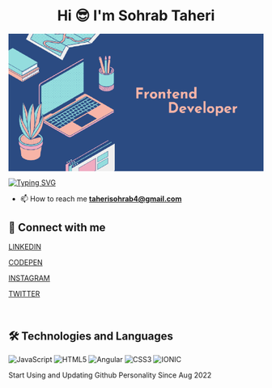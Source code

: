 <h1 align="center">Hi 😎  I'm Sohrab Taheri</h1>


<img align="center" src="https://raw.githubusercontent.com/TaheriSohrab/TaheriSohrab/main/SohrabGitHub.tif" alt="SohrabTaheri">


[![Typing SVG](https://readme-typing-svg.herokuapp.com?size=19&color=0F9DAE&background=FF2C0000&multiline=true&lines=Frontend+Developer)](https://git.io/typing-svg)

- 📫 How to reach me **taherisohrab4@gmail.com**
  <br>
 
## 📠 Connect with me

<p align="left">
  <a href="https://www.linkedin.com/in/sohrabtaheri/" target="blank">

[LINKEDIN](https://img.shields.io/badge/LinkedIn-0077B5?style=for-the-badge&logo=linkedin&logoColor=white)
</a>
<a href="https://www.instagram.com/seen.ta/" target="blank">

  <a href="https://codepen.io/seenta" target="blank">

[CODEPEN](https://img.shields.io/badge/codepen-purple?style=for-the-badge&logo=codepen&logoColor=white)
</a>



[INSTAGRAM](https://img.shields.io/badge/Instagram-E4405F?style=for-the-badge&logo=instagram&logoColor=white)
</a>
<a href="https://twitter.com/callmeseenta" target="blank">

[TWITTER](https://img.shields.io/badge/Twitter-1DA1F2?style=for-the-badge&logo=twitter&logoColor=white)
</a>


</p>

<br>

## 🛠 Technologies and Languages

<p align="left">

![JavaScript](https://img.shields.io/badge/JavaScript-323330?style=for-the-badge&logo=javascript&logoColor=F7DF1E)
![HTML5](https://img.shields.io/badge/HTML5-E34F26?style=for-the-badge&logo=html5&logoColor=white)
![Angular](https://img.shields.io/badge/angular-20232A?style=for-the-badge&logo=angular&logoColor=red)
![CSS3](https://img.shields.io/badge/CSS3-1572B6?style=for-the-badge&logo=css3&logoColor=white)
![IONIC](https://img.shields.io/badge/ionic-20232A?style=for-the-badge&logo=ionic&logoColor=white)
</p>

<p align="left">
Start Using and Updating Github Personality Since Aug 2022
</p>

